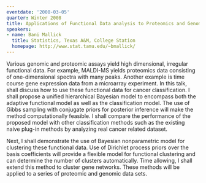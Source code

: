 ```yaml
---
eventdate: '2008-03-05'
quarter: Winter 2008
title: Applications of Functional Data analysis to Proteomics and Genomics Data
speakers:
- name: Bani Mallick
  title: Statistics, Texas A&M, College Station
  homepage: http://www.stat.tamu.edu/~bmallick/
---
```

Various genomic and proteomic assays yield high dimensional, irregular functional data. For example, MALDI-MS yields proteomics data consisting of one-dimensional spectra with many peaks. Another example is time course gene expression data from a microarray experiment. In this talk, shall discuss how to use these functional data for cancer classification. I shall propose a unified hierarchical Bayesian model to encompass both the adaptive functional model as well as the classification model. The use of Gibbs sampling with conjugate priors for posterior inference will make the method computationally feasible. I shall compare the performance of the proposed model with other classification methods such as the existing naive plug-in methods by analyzing real cancer related dataset. 

Next, I shall demonstrate the use of Bayesian nonparametric model for clustering these functional data. Use of Dirichlet process priors over the basis coefficients will provide a flexible model for functional clustering and can determine the number of clusters automatically. Time allowing, I shall extend this method to cluster gene networks. These methods will be applied to a series of proteomic and genomic data sets.